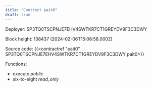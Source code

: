 ```yaml
---
title: "Contract pait0"
draft: true
---
```

Deployer: SP3TQ0TSCPNJE7EHV4SWTKR7CT1GREYDV9F3C3DWY


 



Block height: 138437 (2024-02-06T15:08:58.000Z)

Source code: {{<contractref "pait0" SP3TQ0TSCPNJE7EHV4SWTKR7CT1GREYDV9F3C3DWY pait0>}}

Functions:

* execute _public_
* six-to-eight _read_only_
